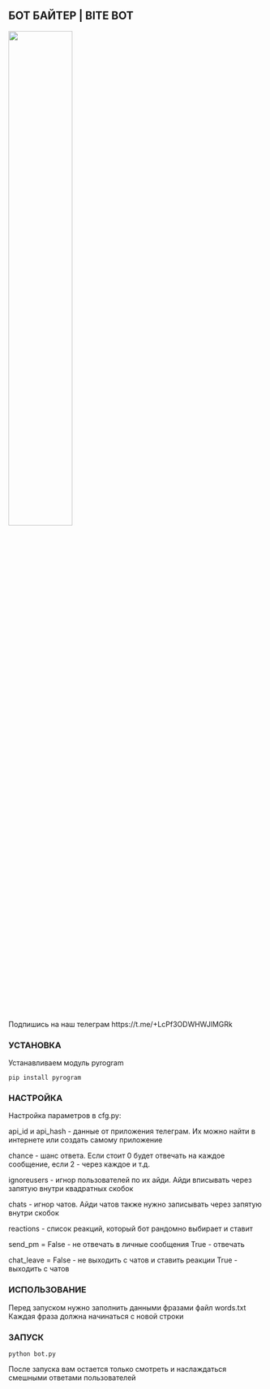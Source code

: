 ## БОТ БАЙТЕР | BITE BOT

<picture>
  <img width=50% height=50% alt="" src="https://i.imgur.com/kGGLSwb.jpeg">
</picture>
<br>
Подпишись на наш телеграм https://t.me/+LcPf3ODWHWJlMGRk
<br>

### УСТАНОВКА
Устанавливаем модуль pyrogram
```
pip install pyrogram
```
### НАСТРОЙКА

Настройка параметров в cfg.py:

api_id и api_hash - данные от приложения телеграм. Их можно найти в интернете или создать самому приложение

chance - шанс ответа. Если стоит 0 будет отвечать на каждое сообщение, если 2 - через каждое и т.д.

ignoreusers - игнор пользователей по их айди. Айди вписывать через запятую внутри квадратных скобок

chats - игнор чатов. Айди чатов также нужно записывать через запятую внутри скобок

reactions - список реакций, который бот рандомно выбирает и ставит

send_pm = False - не отвечать в личные сообщения True - отвечать

chat_leave = False - не выходить с чатов и ставить реакции True - выходить с чатов


### ИСПОЛЬЗОВАНИЕ
Перед запуском нужно заполнить данными фразами файл words.txt
Каждая фраза должна начинаться с новой строки

### ЗАПУСК
```
python bot.py
```
После запуска вам остается только смотреть и наслаждаться смешными ответами пользователей
